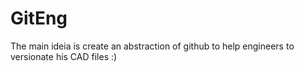 # GitEng
The main ideia is create an abstraction of github to help engineers to versionate his CAD files :)
